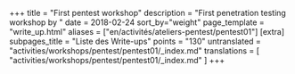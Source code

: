 +++
title = "First pentest workshop"
description = "First penetration testing workshop by "
date = 2018-02-24
sort_by="weight"
page_template = "write_up.html"
aliases = ["en/activités/ateliers-pentest/pentest01"]
[extra]
subpages_title = "Liste des Write-ups"
points = "130"
untranslated = "activities/workshops/pentest/pentest01/_index.md"
translations = [
    "activities/workshops/pentest/pentest01/_index.md"
]
+++
